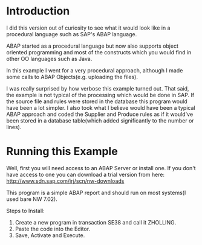 Introduction
============
I did this version out of curiosity to see what it would look like in a procedural language such as SAP's ABAP language. 

ABAP started as a procedural language but now also supports object oriented programming and most of the constructs which you would find in other OO languages such as Java.

In this example I went for a very procedural approach, although I made some calls to ABAP Objects(e.g. uploading the files). 

I was really surprised by how verbose this example turned out. That said, the example is not typical of the processing which would be done in SAP. If the source file and rules were stored in the database this program would have been a lot simpler. I also took what I believe would have been a typical ABAP approach and coded the Supplier and Produce rules as if it would've been stored in a database table(which added significantly to the number or lines).


Running this Example
====================
Well, first you will need access to an ABAP Server or install one. If you don't have access to one you can download a trial version from here: http://www.sdn.sap.com/irj/scn/nw-downloads

This program is a simple ABAP report and should run on most systems(I used bare NW 7.02). 

Steps to Install:
1. Create a new program in transaction SE38 and call it ZHOLLING.
2. Paste the code into the Editor.
3. Save, Activate and Execute.



